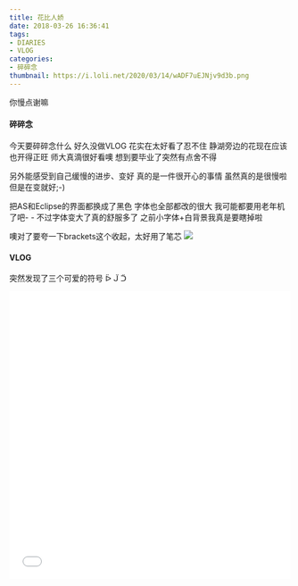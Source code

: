 ```yaml
---
title: 花比人娇
date: 2018-03-26 16:36:41
tags:
- DIARIES
- VLOG
categories: 
- 碎碎念
thumbnail: https://i.loli.net/2020/03/14/wADF7uEJNjv9d3b.png
---
```

你慢点谢嘛
<!--more-->
#### 碎碎念

今天要碎碎念什么
好久没做VLOG
花实在太好看了忍不住
静湖旁边的花现在应该也开得正旺
师大真滴很好看噢
想到要毕业了突然有点舍不得

另外能感受到自己缓慢的进步、变好
真的是一件很开心的事情
虽然真的是很慢啦
但是在变就好;-)

把AS和Eclipse的界面都换成了黑色
字体也全部都改的很大
我可能都要用老年机了吧- -
不过字体变大了真的舒服多了
之前小字体+白背景我真是要瞎掉啦


噢对了要夸一下brackets这个收起，太好用了笔芯
![](https://ws1.sinaimg.cn/large/0068SXX6gy1fpqjk6h6fxj30ai028t8q.jpg)

#### VLOG

突然发现了三个可爱的符号 ᐇ ᒏ ᑒ

<iframe src="//player.bilibili.com/player.html?aid=35642919&cid=62511420&page=1" scrolling="no" border="0" frameborder="no" framespacing="0" allowfullscreen="true" width="100%" height="515"> </iframe>